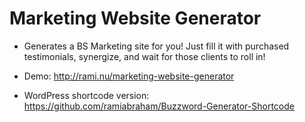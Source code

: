 Marketing Website Generator
===========================

- Generates a BS Marketing site for you! Just fill it with purchased testimonials, synergize, and wait for those clients to roll in!

- Demo: http://rami.nu/marketing-website-generator
- WordPress shortcode version: https://github.com/ramiabraham/Buzzword-Generator-Shortcode
